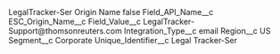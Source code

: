 <?xml version="1.0" encoding="UTF-8"?>
<CustomMetadata xmlns="http://soap.sforce.com/2006/04/metadata" xmlns:xsi="http://www.w3.org/2001/XMLSchema-instance" xmlns:xsd="http://www.w3.org/2001/XMLSchema">
    <label>LegalTracker-Ser Origin Name</label>
    <protected>false</protected>
    <values>
        <field>Field_API_Name__c</field>
        <value xsi:type="xsd:string">ESC_Origin_Name__c</value>
    </values>
    <values>
        <field>Field_Value__c</field>
        <value xsi:type="xsd:string">LegalTracker-Support@thomsonreuters.com</value>
    </values>
    <values>
        <field>Integration_Type__c</field>
        <value xsi:type="xsd:string">email</value>
    </values>
    <values>
        <field>Region__c</field>
        <value xsi:type="xsd:string">US</value>
    </values>
    <values>
        <field>Segment__c</field>
        <value xsi:type="xsd:string">Corporate</value>
    </values>
    <values>
        <field>Unique_Identifier__c</field>
        <value xsi:type="xsd:string">Legal Tracker-Ser</value>
    </values>
</CustomMetadata>
